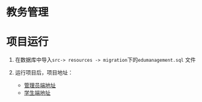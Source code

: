 # 教务管理

# 项目运行

1. 在数据库中导入`src-> resources -> migration`下的`edumanagement.sql` 文件
2. 运行项目后，项目地址：

   - [管理员端地址](http://localhost:8099/edumanagement/)
   - [学生端地址](http://localhost:8099/edumanagement/student/login)